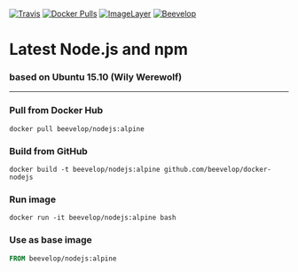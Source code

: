 [![Travis](https://img.shields.io/travis/beevelop/docker-nodejs/alpine.svg?style=flat-square)](https://travis-ci.org/beevelop/docker-nodejs)
[![Docker Pulls](https://img.shields.io/docker/pulls/beevelop/nodejs.svg?style=flat-square)](https://links.beevelop.com/d-nodejs)
[![ImageLayer](https://badge.imagelayers.io/beevelop/nodejs:alpine.svg)](https://imagelayers.io/?images=beevelop/nodejs:latest)
[![Beevelop](https://links.beevelop.com/honey-badge)](https://beevelop.com)

# Latest Node.js and npm
### based on Ubuntu 15.10 (Wily Werewolf)
----
### Pull from Docker Hub
```
docker pull beevelop/nodejs:alpine
```

### Build from GitHub
```
docker build -t beevelop/nodejs:alpine github.com/beevelop/docker-nodejs
```

### Run image
```
docker run -it beevelop/nodejs:alpine bash
```

### Use as base image
```Dockerfile
FROM beevelop/nodejs:alpine
```
